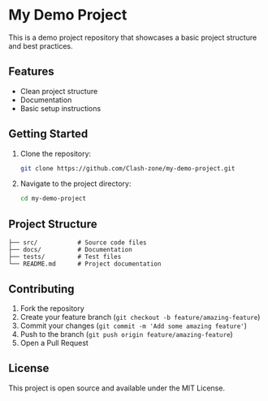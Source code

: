 # My Demo Project

This is a demo project repository that showcases a basic project structure and best practices.

## Features

- Clean project structure
- Documentation
- Basic setup instructions

## Getting Started

1. Clone the repository:
   ```bash
   git clone https://github.com/Clash-zone/my-demo-project.git
   ```

2. Navigate to the project directory:
   ```bash
   cd my-demo-project
   ```

## Project Structure

```
├── src/           # Source code files
├── docs/          # Documentation
├── tests/         # Test files
└── README.md      # Project documentation
```

## Contributing

1. Fork the repository
2. Create your feature branch (`git checkout -b feature/amazing-feature`)
3. Commit your changes (`git commit -m 'Add some amazing feature'`)
4. Push to the branch (`git push origin feature/amazing-feature`)
5. Open a Pull Request

## License

This project is open source and available under the MIT License.
